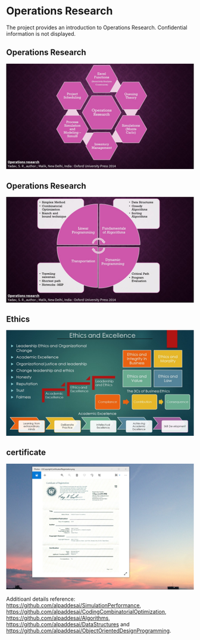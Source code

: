 # Operations Research

The project provides an introduction to Operations Research. Confidential information is not displayed.

## Operations Research
![image](OperationsResearchI.jpg)

## Operations Research
![image](OperationsResearchII.jpg)

## Ethics
![image](Ethics.jpg)

## certificate
![image](USCopyrightCertificate.png)

Additioanl details reference: https://github.com/alpaddesai/SimulationPerformance,  https://github.com/alpaddesai/CodingCombinatorialOptimization, https://github.com/alpaddesai/Algorithms, https://github.com/alpaddesai/DataStructures and https://github.com/alpaddesai/ObjectOrientedDesignProgramming.
